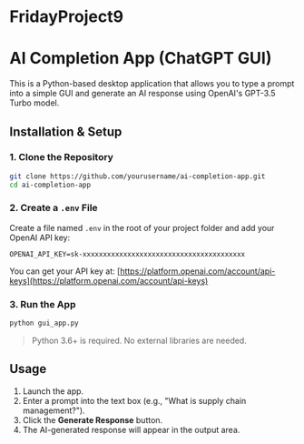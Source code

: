 # FridayProject9
# AI Completion App (ChatGPT GUI)

This is a Python-based desktop application that allows you to type a prompt into a simple GUI and generate an AI response using OpenAI's GPT-3.5 Turbo model.

## Installation & Setup

### 1. Clone the Repository
```bash
git clone https://github.com/yourusername/ai-completion-app.git
cd ai-completion-app
```

### 2. Create a `.env` File
Create a file named `.env` in the root of your project folder and add your OpenAI API key:
```env
OPENAI_API_KEY=sk-xxxxxxxxxxxxxxxxxxxxxxxxxxxxxxxxxxxxxxxx
```
You can get your API key at: [https://platform.openai.com/account/api-keys](https://platform.openai.com/account/api-keys)

### 3. Run the App
```bash
python gui_app.py
```
> Python 3.6+ is required. No external libraries are needed.

## Usage

1. Launch the app.
2. Enter a prompt into the text box (e.g., "What is supply chain management?").
3. Click the **Generate Response** button.
4. The AI-generated response will appear in the output area.

